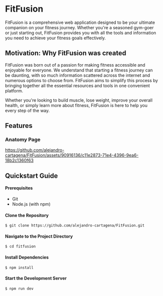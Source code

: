 # FitFusion

FitFusion is a comprehensive web application designed to be your ultimate companion on your fitness journey. 
Whether you're a seasoned gym-goer or just starting out, FitFusion provides you with all the tools and information 
you need to achieve your fitness goals effectively.

## Motivation: Why FitFusion was created 

FitFusion was born out of a passion for making fitness accessible and enjoyable for everyone. We understand that starting a fitness journey can be daunting, with so much information scattered across the internet and numerous options to choose from. FitFusion aims to simplify this process by bringing together all the essential resources and tools in one convenient platform.

Whether you're looking to build muscle, lose weight, improve your overall health, or simply learn more about fitness, FitFusion is here to help you every step of the way.

## Features
### Anatomy Page

https://github.com/alejandro-cartagena/FitFusion/assets/90916136/c11e2873-71e4-4396-9ea6-18b2c1360f63

## Quickstart Guide
#### Prerequisites

* Git
* Node.js (with npm)

#### Clone the Repository

```
$ git clone https://github.com/alejandro-cartagena/FitFusion.git
````
#### Navigate to the Project Directory
```
$ cd fitfusion
````
#### Install Dependencies
```
$ npm install
````
#### Start the Development Server
```
$ npm run dev
````

